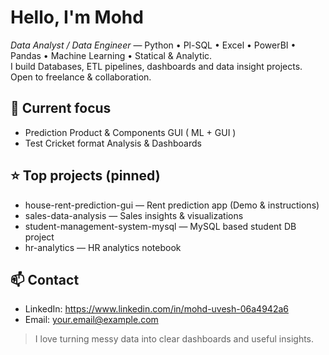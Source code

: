 # Hello, I'm Mohd

*Data Analyst / Data Engineer* — Python • Pl-SQL • Excel • PowerBI • Pandas • Machine Learning • Statical & Analytic.  
I build Databases, ETL pipelines, dashboards and data insight projects. Open to freelance & collaboration.

## 🔭 Current focus
- Prediction Product & Components GUI ( ML + GUI )
- Test Cricket format Analysis & Dashboards

## ⭐ Top projects (pinned)
- house-rent-prediction-gui — Rent prediction app (Demo & instructions)
- sales-data-analysis — Sales insights & visualizations
- student-management-system-mysql — MySQL based student DB project
- hr-analytics — HR analytics notebook

## 📫 Contact
- LinkedIn: https://www.linkedin.com/in/mohd-uvesh-06a4942a6
- Email: your.email@example.com

> I love turning messy data into clear dashboards and useful insights.

